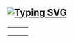 ## <p align="left">[![Typing SVG](https://readme-typing-svg.herokuapp.com?font=Fira+Code&weight=800&size=25&duration=4000&pause=100&color=32BB3A&multiline=true&width=435&height=100&lines=...Tr%C6%B0%C6%A1ng+V%C4%83n+Minh%F0%9F%91%8B;___Qu%E1%BB%B3nh+L%C6%B0u+Ngh%E1%BB%87+An)](https://git.io/typing-svg)</p>

| | | |
| - | - | - |        
|                    |                    |                    |
|                    |                    |                    |
| | | |

<!--
**Mr-1504/Mr-1504** is a ✨ _special_ ✨ repository because its `README.md` (this file) appears on your GitHub profile.

Here are some ideas to get you started:

- 🔭 I’m currently working on ...
- 🌱 I’m currently learning ...
- 👯 I’m looking to collaborate on ...
- 🤔 I’m looking for help with ...
- 💬 Ask me about ...
- 📫 How to reach me: ...
- 😄 Pronouns: ...
- ⚡ Fun fact: ...
-->
